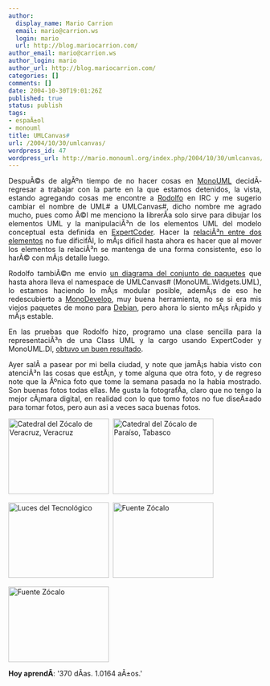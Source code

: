 ```yaml
---
author:
  display_name: Mario Carrion
  email: mario@carrion.ws
  login: mario
  url: http://blog.mariocarrion.com/
author_email: mario@carrion.ws
author_login: mario
author_url: http://blog.mariocarrion.com/
categories: []
comments: []
date: 2004-10-30T19:01:26Z
published: true
status: publish
tags:
- espaÃ±ol
- monouml
title: UMLCanvas#
url: /2004/10/30/umlcanvas/
wordpress_id: 47
wordpress_url: http://mario.monouml.org/index.php/2004/10/30/umlcanvas/
---
```


<div style="clear:both;"></div>
<p align="justify">DespuÃ©s de algÃºn tiempo de no hacer cosas en <a href="http://monouml.sf.net">MonoUML</a> decidÃ­ regresar a trabajar con la parte en la que estamos detenidos, la vista, estando agregando cosas me encontre a <a href="http://rodolfocampero.blogspot.com">Rodolfo</a> en IRC y me sugerio cambiar el nombre de UML# a UMLCanvas#, dicho nombre me agrado mucho, pues como Ã©l me menciono la librerÃ­a solo sirve para dibujar los elementos UML y la manipulaciÃ³n de los elementos UML del modelo conceptual esta definida en <a href="http://expertcoder.sf.net">ExpertCoder</a>. Hacer la <a href="http://www.geocities.com/k4rny/imgs/umlcanvas-sharp/umlcanvas_sharp_0_0_0_1.png">relaciÃ³n entre dos elementos</a> no fue dificifÃ­l, lo mÃ¡s dificil hasta ahora es hacer que al mover los elementos la relaciÃ³n se mantenga de una forma consistente, eso lo harÃ© con mÃ¡s detalle luego.</p>
<p align="justify">Rodolfo tambiÃ©n me envio <a href="http://www.geocities.com/k4rny/imgs/umlcanvas-sharp/umlcanvas_sharp_0_0_0_1_pa.png">un diagrama del conjunto de paquetes</a> que hasta ahora lleva el namespace de UMLCanvas# (MonoUML.Widgets.UML), lo estamos haciendo lo mÃ¡s modular posible, ademÃ¡s de eso he redescubierto a <a href="http://www.monodevelop.org">MonoDevelop</a>, muy buena herramienta, no se si era mis viejos paquetes de mono para <a href="http://www.debian.org">Debian</a>, pero ahora lo siento mÃ¡s rÃ¡pido y mÃ¡s estable.</p>
<p align="justify">En las pruebas que Rodolfo hizo, programo una clase sencilla para la representaciÃ³n de una Class UML y la cargo usando ExpertCoder y MonoUML.DI, <a href="http://www.geocities.com/k4rny/imgs/umlcanvas-sharp/umlcanvas_sharp_ejem_0_1.png">obtuvo un buen resultado</a>.</p>
<p align="justify">Ayer salÃ­ a pasear por mi bella ciudad, y note que jamÃ¡s habia visto con atenciÃ³n las cosas que estÃ¡n, y tome alguna que otra foto, y de regreso note que la Ãºnica foto que tome la semana pasada no la habia mostrado. Son buenas fotos todas ellas. Me gusta la fotografÃ­a, claro que no tengo la mejor cÃ¡mara digital, en realidad con lo que tomo fotos no fue diseÃ±ado para tomar fotos, pero aun asi a veces saca buenas fotos.</p>
<p><a href="http://www.geocities.com/k4rny/imgs/imgs_0/catedral.jpg"><img src="http://www.geocities.com/k4rny/imgs/imgs_0/catedral.jpg" width="200" height="150" title="Catedral del Z&oacute;calo de Veracruz, Veracruz"/></a>&nbsp;&nbsp;<a href="http://www.geocities.com/k4rny/imgs/imgs_0/paraiso2_iglesa.jpg"><img src="http://www.geocities.com/k4rny/imgs/imgs_0/paraiso2_iglesa.jpg" width="200" height="150" title="Catedral del Z&oacute;calo de Para&iacute;so, Tabasco"/></a></p>
<p><a href="http://www.geocities.com/k4rny/imgs/imgs_0/luz.png"><img src="http://www.geocities.com/k4rny/imgs/imgs_0/luz.png" width="200" height="150" title="Luces del Tecnol&oacute;gico"/></a>&nbsp;&nbsp;<a href="http://www.geocities.com/k4rny/imgs/imgs_0/fuente.jpg"><img src="http://www.geocities.com/k4rny/imgs/imgs_0/fuente.jpg" width="200" height="150" title="Fuente Z&oacute;calo"/></a></p>
<p><a href="http://www.geocities.com/k4rny/imgs/imgs_0/fuente1.jpg"><img src="http://www.geocities.com/k4rny/imgs/imgs_0/fuente1.jpg" width="200" height="150" title="Fuente Z&oacute;calo"/></a></p>
<p>
<span style="font-weight:bold;">Hoy aprendÃ­</span>: '370 dÃ­as. 1.0164 aÃ±os.'</p>
<div style="clear:both; padding-bottom: 0.25em;"></div>
